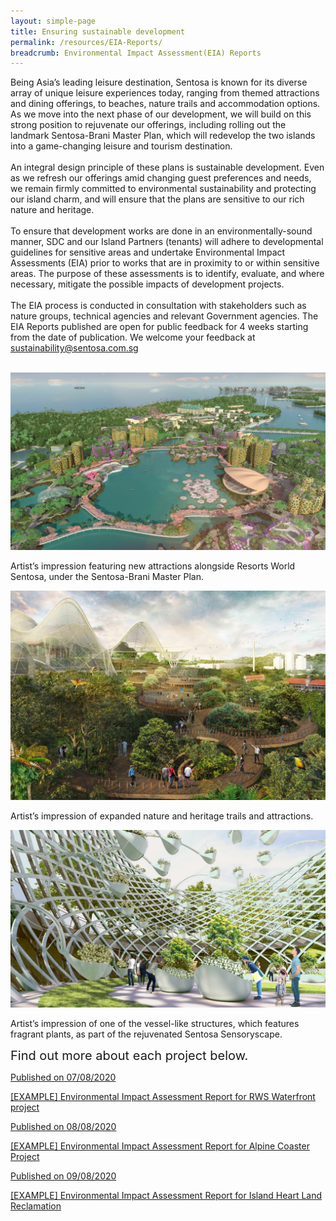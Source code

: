 ```yaml
---
layout: simple-page 
title: Ensuring sustainable development 
permalink: /resources/EIA-Reports/
breadcrumb: Environmental Impact Assessment(EIA) Reports
---
```


<div>
   <p>Being Asia’s leading leisure destination, Sentosa is known for its diverse array of unique leisure experiences today, ranging from themed attractions and dining offerings, to beaches, nature trails and accommodation options. As we move into the next phase of our development, we will build on this strong position to rejuvenate our offerings, including rolling out the landmark Sentosa-Brani Master Plan, which will redevelop the two islands into a game-changing leisure and tourism destination. 
     <br><br> An integral design principle of these plans is sustainable development. Even as we refresh our offerings amid changing guest preferences and needs, we remain firmly committed to environmental sustainability and protecting our island charm, and will ensure that the plans are sensitive to our rich nature and heritage.
   <br><br>To ensure that development works are done in an environmentally-sound manner, SDC and our Island Partners (tenants) will adhere to developmental guidelines for sensitive areas and undertake Environmental Impact Assessments (EIA) prior to works that are in proximity to or within sensitive areas. The purpose of these assessments is to identify, evaluate, and where necessary, mitigate the possible impacts of development projects.
  <br><br>The EIA process is conducted in consultation with stakeholders such as nature groups, technical agencies and relevant Government agencies. The EIA Reports published are open for public feedback for 4 weeks starting from the date of publication. We welcome your feedback at <a href="mailto:sustainability@sentosa.com.sg">sustainability@sentosa.com.sg</a></p><br/>
</div>

<div class="EIAImageRow">
    <div class="EIAImageRow_Col">
        <img src="/images/eia/2.jpg" alt="image1">
        <p>Artist’s impression featuring new attractions alongside Resorts World Sentosa, under the Sentosa-Brani Master Plan.</p>
    </div>
    <div class="EIAImageRow_Col">
       <img src="/images/eia/4.jpg" alt="image1">
       <p>Artist’s impression of expanded nature and heritage trails and attractions.</p>
    </div>
   <div class="EIAImageRow_Col">
       <img src="/images/eia/16.jpg" alt="image1">
       <p>Artist’s impression of one of the vessel-like structures, which features fragrant plants, as part of the rejuvenated Sentosa Sensoryscape.</p>
    </div>
</div>

<div style = "width: 100%; clear: both; font-size:20px;">
   Find out more about each project below.
</div>

<div id="eia_content">
   <a id="eia_link_box" href="/resources/EIA-Reports/reportPages/rws-waterfront-project/">
      <div class="eia_report">
         <p>Published on 07/08/2020</p>
         <p>[EXAMPLE] Environmental Impact Assessment Report for RWS Waterfront project</p>
      </div>
   </a>
   <a id="eia_link_box" href="/resources/EIA-Reports/reportPages/alpine-coaster-project/">
      <div class="eia_report">
         <p>Published on 08/08/2020</p>
         <p>[EXAMPLE] Environmental Impact Assessment Report for Alpine Coaster Project</p>
      </div>
   </a>
   <a id="eia_link_box" href="/resources/EIA-Reports/reportPages/island-heart-land-reclamation/">
      <div class="eia_report">
         <p>Published on 09/08/2020</p>
         <p>[EXAMPLE] Environmental Impact Assessment Report for Island Heart Land Reclamation</p>
      </div>
   </a>
</div>

